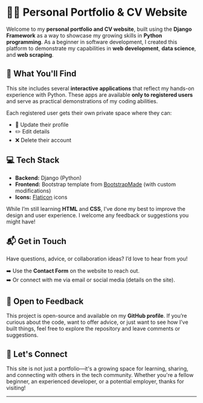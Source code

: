 # 🧑‍💻 Personal Portfolio & CV Website

Welcome to my **personal portfolio and CV website**, built using the **Django Framework** as a way to showcase my growing skills in **Python programming**. As a beginner in software development, I created this platform to demonstrate my capabilities in **web development**, **data science**, and **web scraping**.

## 🌟 What You'll Find

This site includes several **interactive applications** that reflect my hands-on experience with Python. These apps are available **only to registered users** and serve as practical demonstrations of my coding abilities.

Each registered user gets their own private space where they can:

- 📝 Update their profile  
- ✏️ Edit details  
- ❌ Delete their account  

## 💻 Tech Stack

- **Backend:** Django (Python)
- **Frontend:** Bootstrap template from [BootstrapMade](https://bootstrapmade.com) (with custom modifications)
- **Icons:** [Flaticon](https://www.flaticon.com/) icons

While I’m still learning **HTML** and **CSS**, I’ve done my best to improve the design and user experience. I welcome any feedback or suggestions you might have!

## 📬 Get in Touch

Have questions, advice, or collaboration ideas? I’d love to hear from you!

➡️ Use the **Contact Form** on the website to reach out.  
➡️ Or connect with me via email or social media (details on the site).

## 🧠 Open to Feedback

This project is open-source and available on my **GitHub profile**. If you’re curious about the code, want to offer advice, or just want to see how I’ve built things, feel free to explore the repository and leave comments or suggestions.

## 🤝 Let's Connect

This site is not just a portfolio—it's a growing space for learning, sharing, and connecting with others in the tech community. Whether you're a fellow beginner, an experienced developer, or a potential employer, thanks for visiting!

---

